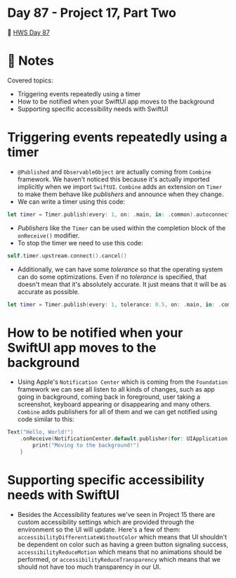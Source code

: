 # Day 87 - Project 17, Part Two

🔗 [HWS Day 87](https://www.hackingwithswift.com/100/swiftui/87)

# 📝 Notes

Covered topics:

- Triggering events repeatedly using a timer
- How to be notified when your SwiftUI app moves to the background
- Supporting specific accessibility needs with SwiftUI

# Triggering events repeatedly using a timer

- `@Published` and `ObservableObject` are actually coming from `Combine` framework. We haven't noticed this because it's actually imported implicitly when we import `SwiftUI`. `Combine` adds an extension on `Timer` to make them behave like *publishers* and announce when they change. 
- We can write a timer using this code:

```swift
let timer = Timer.publish(every: 1, on: .main, in: .common).autoconnect()
```

- *Publishers* like the `Timer` can be used within the completion block of the `onReceive()` modifier.
- To stop the timer we need to use this code:

```swift
self.timer.upstream.connect().cancel()
```

- Additionally, we can have some *tolerance* so that the operating system can do some optimizations. Even if no *tolerance* is specified, that doesn't mean that it's absolutely accurate. It just means that it will be as accurate as possible.

```swift
let timer = Timer.publish(every: 1, tolerance: 0.5, on: .main, in: .common).autoconnect()
```

# How to be notified when your SwiftUI app moves to the background

- Using Apple's `Notification Center` which is coming from the `Foundation` framework we can see all listen to all kinds of changes, such as app going in background, coming back in foreground, user taking a screenshot, keyboard appearing or disappearing and many others. `Combine` adds publishers for all of them and we can get notified using code similar to this:

```swift
Text("Hello, World!")
    .onReceive(NotificationCenter.default.publisher(for: UIApplication.willResignActiveNotification)) { _ in
        print("Moving to the background!")
    }
```

# Supporting specific accessibility needs with SwiftUI

- Besides the Accessibility features we've seen in Project 15 there are custom accessibility settings which are provided through the environment so the UI will update. Here's a few of them: `accessibilityDifferentiateWithoutColor` which means that UI shouldn't be dependent on color such as having a green button signaling success, `accessibilityReduceMotion` which means that no animations should be performed, or `accessibilityReduceTransparency` which means that we should not have too much transparency in our UI.
